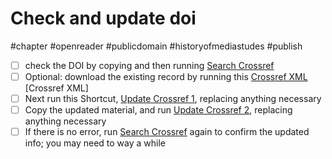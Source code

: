 # Check and update doi

#chapter #openreader #publicdomain #historyofmediastudes #publish

- [ ] check the DOI by copying and then running [Search Crossref](shortcuts://run-shortcut?name=Search%20Crossref)
- [ ] Optional: download the existing record by running this [Crossref XML](shortcuts://run-shortcut?name=Crossref%20XML) [Crossref XML]
- [ ] Next run this Shortcut, [Update Crossref 1](shortcuts://run-shortcut?name=Update%20Crossref%201), replacing anything necessary 
- [ ] Copy the updated material, and run [Update Crossref 2](shortcuts://run-shortcut?name=Update%20Crossref%202), replacing anything necessary 
- [ ] If there is no error, run [Search Crossref](shortcuts://run-shortcut?name=Search%20Crossref) again to confirm the updated info; you may need to way a while